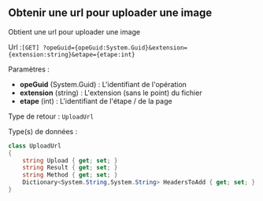 ## <span id='uploadurl'>Obtenir une url pour uploader une image</span>

Obtient une url pour uploader une image

Url :`[GET] ?opeGuid={opeGuid:System.Guid}&extension={extension:string}&etape={etape:int}`

Paramètres : 

- **opeGuid** (System.Guid) : L'identifiant de l'opération
- **extension** (string) : L'extension (sans le point) du fichier
- **etape** (int) : L'identifiant de l'étape / de la page

Type de retour : `UploadUrl`

Type(s) de données :

```csharp
class UploadUrl
{
	string Upload { get; set; }
	string Result { get; set; }
	string Method { get; set; }
	Dictionary<System.String,System.String> HeadersToAdd { get; set; }
}

```

